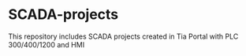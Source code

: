 # SCADA-projects
This repository includes SCADA projects created in Tia Portal with PLC 300/400/1200 and HMI
